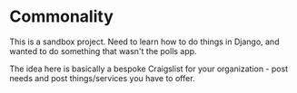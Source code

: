 # Commonality

This is a sandbox project. Need to learn how to do things in Django, and wanted to do something that wasn't the polls app.

The idea here is basically a bespoke Craigslist for your organization - post needs and post things/services you have to offer.